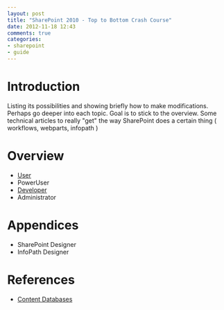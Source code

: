 ```yaml
---
layout: post
title: "SharePoint 2010 - Top to Bottom Crash Course"
date: 2012-11-18 12:43
comments: true
categories: 
- sharepoint
- guide
---
```


# Introduction

Listing its possibilities and showing briefly how to make modifications. Perhaps go deeper into each topic. Goal is to stick to the overview. Some technical articles to really "get" the way SharePoint does a certain thing ( workflows, webparts, infopath )

# Overview

- [User](/blog/2012/11/21/sharepoint-2010-top-to-bottom-crash-course-user-overview/)
- PowerUser
- [Developer](/blog/2013/02/23/sharepoint-2010-top-to-bottom-crash-course-development/)
- Administrator

# Appendices

- SharePoint Designer
- InfoPath Designer

# References

 - [Content Databases](http://blogs.technet.com/b/wbaer/archive/2009/11/30/introduction-to-the-microsoft-sharepoint-sharepoint-2010-database-layer.aspx#comments)